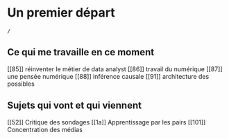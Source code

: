 # Un premier départ

```ActivityHistory
/
```

## Ce qui me travaille en ce moment

[[85]] réinventer le métier de data analyst
[[86]] travail du numérique
[[87]] une pensée numérique
[[88]] inférence causale
[[91]] architecture des possibles

## Sujets qui vont et qui viennent

[[52]] Critique des sondages
[[1a]]  Apprentissage par les pairs
[[101]] Concentration des médias